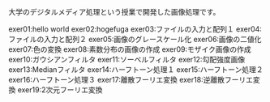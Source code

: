 大学のデジタルメディア処理という授業で開発した画像処理です。

exer01:hello world
exer02:hogefuga
exer03:ファイルの入力と配列１
exer04:ファイルの入力と配列２
exer05:画像のグレースケール化
exer06:画像の二値化
exer07:色の変換
exer08:素数分布の画像の作成
exer09:モザイク画像の作成
exer10:ガウシアンフィルタ
exer11:ソーベルフィルタ
exer12:勾配強度画像
exer13:Medianフィルタ
exer14:ハーフトーン処理１
exer15:ハーフトーン処理２
exer16:ハーフトーン処理３
exer17:離散フーリエ変換
exer18:逆離散フーリエ変換
exer19:2次元フーリエ変換

